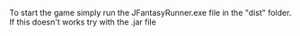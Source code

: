 To start the game simply run the JFantasyRunner.exe file in the "dist" folder.
If this doesn't works try with the .jar file